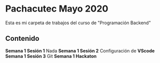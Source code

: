 # Pachacutec Mayo 2020
Esta es mi carpeta de trabajos del curso de "Programación Backend"
## Contenido
**Semana 1 Sesión 1**
Nada
**Semana 1 Sesión 2**
Configuración de **VScode**
**Semana 1 Sesión 3**
Git
**Semana 1 Hackaton**